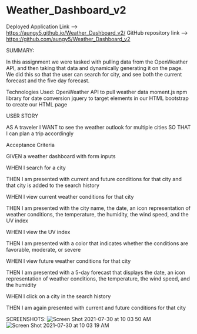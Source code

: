 # Weather_Dashboard_v2

Deployed Application Link --> https://aungy5.github.io/Weather_Dashboard_v2/
GitHub repository link --> https://github.com/aungy5/Weather_Dashboard_v2

SUMMARY:

In this assignment we were tasked with pulling data from the OpenWeather API, and then taking that data and dynamically generating it on the page. We did this so that the user can search for city, and see both the current forecast and the five day forecast. 

Technologies Used:
OpenWeather API to pull weather data
moment.js npm library for date conversion
jquery to target elements in our HTML
bootstrap to create our HTML page

USER STORY

AS A traveler
I WANT to see the weather outlook for multiple cities
SO THAT I can plan a trip accordingly

Acceptance Criteria

GIVEN a weather dashboard with form inputs

WHEN I search for a city

THEN I am presented with current and future conditions for that city and that city is added to the search history

WHEN I view current weather conditions for that city

THEN I am presented with the city name, the date, an icon representation of weather conditions, the temperature, the humidity, the wind speed, and the UV index

WHEN I view the UV index

THEN I am presented with a color that indicates whether the conditions are favorable, moderate, or severe

WHEN I view future weather conditions for that city

THEN I am presented with a 5-day forecast that displays the date, an icon representation of weather conditions, the temperature, the wind speed, and the humidity

WHEN I click on a city in the search history

THEN I am again presented with current and future conditions for that city

SCREENSHOTS:
![Screen Shot 2021-07-30 at 10 03 50 AM](https://user-images.githubusercontent.com/81643749/127665044-2723f859-f00e-4d56-8f32-c61e0d7642ab.png)
![Screen Shot 2021-07-30 at 10 03 19 AM](https://user-images.githubusercontent.com/81643749/127665076-80f09557-538d-413a-98a2-fd947792b138.png)
